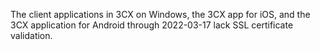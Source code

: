 The client applications in 3CX on Windows, the 3CX app for iOS, and the 3CX application for Android through 2022-03-17 lack SSL certificate validation.